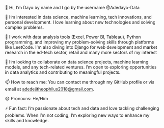 👋 Hi, I’m Dayo by name and I go by the username @Adedayo-Data

👀 I’m interested in data science, machine learning, tech innovations, and personal development. I love learning about new technologies and solving complex problems.

🌱 I work with data analysis tools (Excel, Power BI, Tableau), Python programming, and improving my problem-solving skills through platforms like LeetCode. I'm also diving into Django for web development and market research in the ed-tech sector, retail and many more sectors of my interest

💞️ I’m looking to collaborate on data science projects, machine learning models, and any tech-related ventures. I’m open to exploring opportunities in data analytics and contributing to meaningful projects.

📫 How to reach me: You can contact me through my GitHub profile or via email at adedejitheophilus2018@gmail.com.

😄 Pronouns: He/Him

⚡ Fun fact: I’m passionate about tech and data and love tackling challenging problems. When I’m not coding, I’m exploring new ways to enhance my skills and knowledge.

<!---
Adedayo-Data/Adedayo-Data is a ✨ special ✨ repository because its `README.md` (this file) appears on your GitHub profile.
You can click the Preview link to take a look at your changes.
--->

